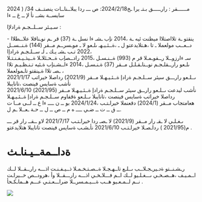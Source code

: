 2024 ) /34 مــــــقر : رارـــــق بـتـ يرا ـخ2024/2/18: ص ـــ ردا يبلاــناــات ينصتــف سايســة بشــ نأ لإ ــ غ ــ ءا

سـيـئر ســلــجـم ةرادلإا :

ينقتو ـة تلااصتلاا ميظنت ئيه ـة ،2014 نإب ـشـ ءا نسل ـة (37) قر ـم نوـناقلا علاــطلاا - دــعــب مولعملا ـ تا ،هـتلايدعتو ل ـ ،ةــئـيـهـ ىلـعو لا ـ موـسرــم مــقر (144) ةـنــســل ،2022 تـب ـشـ يـك ـ لـ ســلـجـم ةرادإا   
سـ ءارزوــلا رــقوـمـلا قر م (993) ةــنـسـل ،2015 رادــصإب ةــحـئلاـلا ةــيذـيـفـنـتـلا ىلـعو رارــقلـجـم نوــناـقـلـل مــقر (37) ةـنـسـل ،2014 ءاــشـنإب ةـئيه تـنـظـيـم تلاا ـصـ تلاا ةـينقتو تاـمولعملا ،   
ىــلـعو رارـــق سيئر ســلـجـم ةرادإ ةــئـيـهـلا مــقر (2021/9) رداصلا خيراتب 2021/1/17 نأشب ةسايس فينصت ،تانايبلا   
2021/6/10 نأشب ليدعت ىــلـعو رارــق سيئر ســلـجـم ةرادإ ةــئـيـهـلا مــقر (2021/95) رداصلا خيراتب ةسايس فينصت ،تانايبلا ىــلـعو ةقفاوم ســلـجـم ةرادإ ةــئـيـهـلا هعامتجاب مــقر (2024/1) دقعنملا خيراـتـب ،2024/1/24 بو ــ ن ــــ ءا ع ــ لــى مــا ت ــ ق ــ ت ــ ضـي ــــ ه م ــ ص ــ ل ــ حـة ـعــلا ـم ل.

ىـغـلـي لا ـقـ رار مــقر (2021/9) لا ـصـ ردا خيراـتـب 2021/7/17 لاو ــقــ رار قر ـــ م(2021/95 ) رداـصـلا خيراـتـب 2021/6/10 نأـشـب ةسايس فينصت تانايبلا هتلايدعتو .

# ةداــمةــيـناـث

رـشـنــتو ةدـيرـجـلاــب ىــلـع تاــهـجـلا ةــصـتـخـمـلا ذــيـفـنـت اذـــه رارــقــلا لــك اــمـيـف ،هــصـخـي ىـــغـلـيو لــك اــم فـــلاـخـي اذـــه رارـــقــلا وأ ،هرودــص خــيراـت نــم لــمـعـيو هــب ةـــيـمـسرــلا ضراـــعـتـي عـــم هــماـكـحأ .

![](images/ac47090d4aa015de06a77f3909f35f5b18d429227fcea44f00a07ec708dbadfc.jpg)